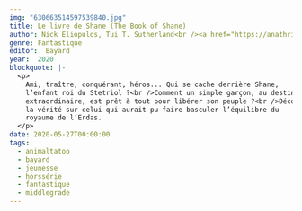 ```yaml
---
img: "630663514597539840.jpg"
title: Le livre de Shane (The Book of Shane)
author: Nick Eliopulos, Tui T. Sutherland<br /><a href="https://anathriveline.tumblr.com/tagged/animaltatoo">Animal Tatoo</a>, Hors-série
genre: Fantastique
editor:  Bayard
year:  2020
blockquote: |-
  <p>
    Ami, traître, conquérant, héros... Qui se cache derrière Shane,
    l’enfant roi du Stetriol ?<br />Comment un simple garçon, au destin
    extraordinaire, est prêt à tout pour libérer son peuple ?<br />Découvrez
    la vérité sur celui qui aurait pu faire basculer l’équilibre du
    royaume de l’Erdas.
  </p>
date: 2020-05-27T00:00:00
tags:
  - animaltatoo
  - bayard
  - jeunesse
  - horssérie
  - fantastique
  - middlegrade
---
```

